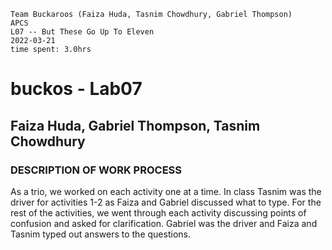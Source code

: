 ```
Team Buckaroos (Faiza Huda, Tasnim Chowdhury, Gabriel Thompson)
APCS
L07 -- But These Go Up To Eleven
2022-03-21
time spent: 3.0hrs
```

# buckos - Lab07
## Faiza Huda, Gabriel Thompson, Tasnim Chowdhury

### DESCRIPTION OF WORK PROCESS
As a trio, we worked on each activity one at a time. In class Tasnim was the driver for activities 1-2 as Faiza and Gabriel discussed what to type. For the rest of the activities, we went through each activity discussing points of confusion and asked for clarification. Gabriel was the driver and Faiza and Tasnim typed out answers to the questions.
